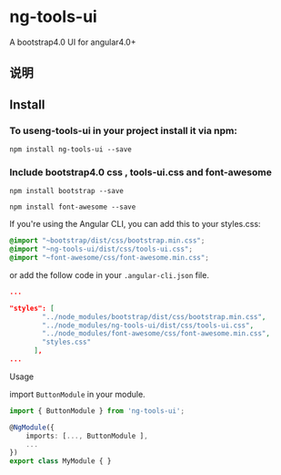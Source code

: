 # ng-tools-ui
A bootstrap4.0 UI for angular4.0+

## 说明

## Install

### To useng-tools-ui in your project install it via npm:

```
npm install ng-tools-ui --save
```

### Include bootstrap4.0 css , tools-ui.css and font-awesome


```
npm install bootstrap --save

npm install font-awesome --save
```


If you're using the Angular CLI, you can add this to your styles.css:


```css
@import "~bootstrap/dist/css/bootstrap.min.css";
@import "~ng-tools-ui/dist/css/tools-ui.css";
@import "~font-awesome/css/font-awesome.min.css";
```

or add the follow code in your `.angular-cli.json` file.

```json
...

"styles": [
        "../node_modules/bootstrap/dist/css/bootstrap.min.css",
        "../node_modules/ng-tools-ui/dist/css/tools-ui.css",
        "../node_modules/font-awesome/css/font-awesome.min.css",
        "styles.css"
      ],
...

```

Usage

import `ButtonModule` in your module.

```typescript
import { ButtonModule } from 'ng-tools-ui';

@NgModule({
    imports: [..., ButtonModule ],
    ...
})
export class MyModule { }
```